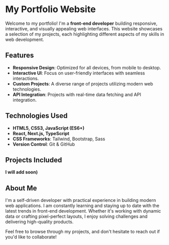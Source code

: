 # My Portfolio Website

Welcome to my portfolio! I'm a **front-end developer** building responsive, interactive, and visually appealing web interfaces. This website showcases a selection of my projects, each highlighting different aspects of my skills in web development.

## Features

- **Responsive Design**: Optimized for all devices, from mobile to desktop.
- **Interactive UI**: Focus on user-friendly interfaces with seamless interactions.
- **Custom Projects**: A diverse range of projects utilizing modern web technologies.
- **API Integration**: Projects with real-time data fetching and API integration.

## Technologies Used

- **HTML5, CSS3, JavaScript (ES6+)**
- **React, Next.js, TypeScript**
- **CSS Frameworks**: Tailwind, Bootstrap, Sass
- **Version Control**: Git & GitHub

## Projects Included
**I will add soon)**
<!--
1. **[Project 1]**: A description of what this project is about, highlighting the key technologies used and its purpose.
2. **[Project 2]**: Another project that showcases your skill in a particular area (API, UI, etc.).
3. **[Project 3]**: This project demonstrates your ability to solve complex problems or build unique features.
-->
## About Me

I'm a self-driven developer with practical experience in building modern web applications. I am constantly learning and staying up to date with the latest trends in front-end development. Whether it's working with dynamic data or crafting pixel-perfect layouts, I enjoy solving challenges and delivering high-quality products.

Feel free to browse through my projects, and don't hesitate to reach out if you'd like to collaborate!
